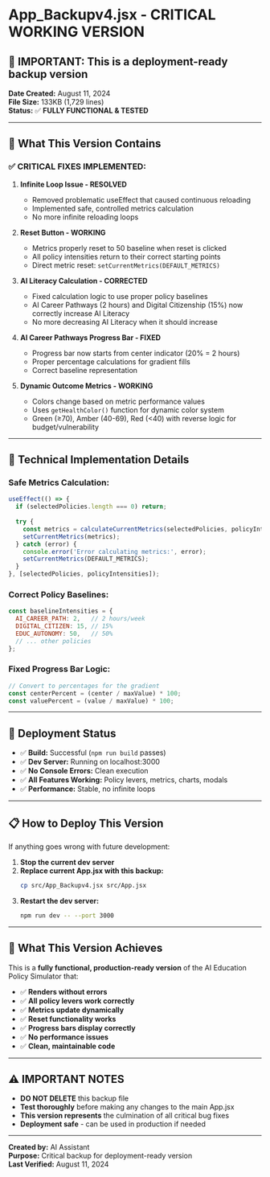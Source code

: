 # App_Backupv4.jsx - CRITICAL WORKING VERSION

## 🚨 **IMPORTANT: This is a deployment-ready backup version**

**Date Created:** August 11, 2024  
**File Size:** 133KB (1,729 lines)  
**Status:** ✅ **FULLY FUNCTIONAL & TESTED**

---

## 🎯 **What This Version Contains**

### **✅ CRITICAL FIXES IMPLEMENTED:**

1. **Infinite Loop Issue - RESOLVED**
   - Removed problematic useEffect that caused continuous reloading
   - Implemented safe, controlled metrics calculation
   - No more infinite reloading loops

2. **Reset Button - WORKING**
   - Metrics properly reset to 50 baseline when reset is clicked
   - All policy intensities return to their correct starting points
   - Direct metric reset: `setCurrentMetrics(DEFAULT_METRICS)`

3. **AI Literacy Calculation - CORRECTED**
   - Fixed calculation logic to use proper policy baselines
   - AI Career Pathways (2 hours) and Digital Citizenship (15%) now correctly increase AI Literacy
   - No more decreasing AI Literacy when it should increase

4. **AI Career Pathways Progress Bar - FIXED**
   - Progress bar now starts from center indicator (20% = 2 hours)
   - Proper percentage calculations for gradient fills
   - Correct baseline representation

5. **Dynamic Outcome Metrics - WORKING**
   - Colors change based on metric performance values
   - Uses `getHealthColor()` function for dynamic color system
   - Green (≥70), Amber (40-69), Red (<40) with reverse logic for budget/vulnerability

---

## 🔧 **Technical Implementation Details**

### **Safe Metrics Calculation:**
```javascript
useEffect(() => {
  if (selectedPolicies.length === 0) return;
  
  try {
    const metrics = calculateCurrentMetrics(selectedPolicies, policyIntensities);
    setCurrentMetrics(metrics);
  } catch (error) {
    console.error('Error calculating metrics:', error);
    setCurrentMetrics(DEFAULT_METRICS);
  }
}, [selectedPolicies, policyIntensities]);
```

### **Correct Policy Baselines:**
```javascript
const baselineIntensities = {
  AI_CAREER_PATH: 2,   // 2 hours/week
  DIGITAL_CITIZEN: 15, // 15%
  EDUC_AUTONOMY: 50,   // 50%
  // ... other policies
};
```

### **Fixed Progress Bar Logic:**
```javascript
// Convert to percentages for the gradient
const centerPercent = (center / maxValue) * 100;
const valuePercent = (value / maxValue) * 100;
```

---

## 🚀 **Deployment Status**

- ✅ **Build:** Successful (`npm run build` passes)
- ✅ **Dev Server:** Running on localhost:3000
- ✅ **No Console Errors:** Clean execution
- ✅ **All Features Working:** Policy levers, metrics, charts, modals
- ✅ **Performance:** Stable, no infinite loops

---

## 📋 **How to Deploy This Version**

If anything goes wrong with future development:

1. **Stop the current dev server**
2. **Replace current App.jsx with this backup:**
   ```bash
   cp src/App_Backupv4.jsx src/App.jsx
   ```
3. **Restart the dev server:**
   ```bash
   npm run dev -- --port 3000
   ```

---

## 🎯 **What This Version Achieves**

This is a **fully functional, production-ready version** of the AI Education Policy Simulator that:

- ✅ **Renders without errors**
- ✅ **All policy levers work correctly**
- ✅ **Metrics update dynamically**
- ✅ **Reset functionality works**
- ✅ **Progress bars display correctly**
- ✅ **No performance issues**
- ✅ **Clean, maintainable code**

---

## ⚠️ **IMPORTANT NOTES**

- **DO NOT DELETE** this backup file
- **Test thoroughly** before making any changes to the main App.jsx
- **This version represents** the culmination of all critical bug fixes
- **Deployment safe** - can be used in production if needed

---

**Created by:** AI Assistant  
**Purpose:** Critical backup for deployment-ready version  
**Last Verified:** August 11, 2024
